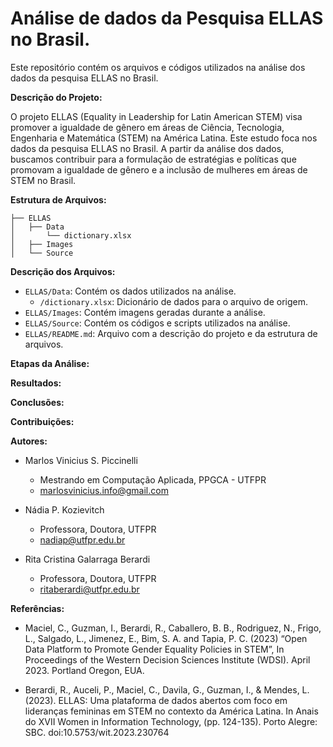# Análise de dados da Pesquisa ELLAS no Brasil.

Este repositório contém os arquivos e códigos utilizados na análise dos dados da pesquisa ELLAS no Brasil.

**Descrição do Projeto:**

O projeto ELLAS (Equality in Leadership for Latin American STEM) visa promover a igualdade de gênero em áreas de Ciência, Tecnologia, Engenharia e Matemática (STEM) na América Latina. Este estudo foca nos dados da pesquisa ELLAS no Brasil. A partir da análise dos dados, buscamos contribuir para a formulação de estratégias e políticas que promovam a igualdade de gênero e a inclusão de mulheres em áreas de STEM no Brasil.

**Estrutura de Arquivos:**

```
├── ELLAS
│   ├── Data
│       └── dictionary.xlsx
│   ├── Images
│   └── Source
```

**Descrição dos Arquivos:**

- `ELLAS/Data`: Contém os dados utilizados na análise.
   - `/dictionary.xlsx`: Dicionário de dados para o arquivo de origem.
- `ELLAS/Images`: Contém imagens geradas durante a análise.
- `ELLAS/Source`: Contém os códigos e scripts utilizados na análise.
- `ELLAS/README.md`: Arquivo com a descrição do projeto e da estrutura de arquivos.

**Etapas da Análise:**


**Resultados:**


**Conclusões:**


**Contribuições:**


**Autores:**

- Marlos Vinicius S. Piccinelli
  - Mestrando em Computação Aplicada, PPGCA - UTFPR
  - marlosvinicius.info@gmail.com

- Nádia P. Kozievitch
  - Professora, Doutora, UTFPR
  - nadiap@utfpr.edu.br

- Rita Cristina Galarraga Berardi
  - Professora, Doutora, UTFPR 
  - ritaberardi@utfpr.edu.br

**Referências:**

- Maciel, C., Guzman, I., Berardi, R., Caballero, B. B., Rodriguez, N., Frigo, L., Salgado, L., Jimenez, E., Bim, S. A. and Tapia, P. C. (2023) “Open Data Platform to Promote Gender Equality Policies in STEM”, In Proceedings of the Western Decision Sciences Institute (WDSI). April 2023. Portland Oregon, EUA.

- Berardi, R., Auceli, P., Maciel, C., Davila, G., Guzman, I., & Mendes, L. (2023). ELLAS: Uma plataforma de dados abertos com foco em lideranças femininas em STEM no contexto da América Latina. In Anais do XVII Women in Information Technology, (pp. 124-135). Porto Alegre: SBC. doi:10.5753/wit.2023.230764